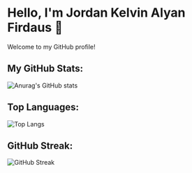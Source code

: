 # Hello, I'm Jordan Kelvin Alyan Firdaus 👋

Welcome to my GitHub profile!

## My GitHub Stats:
![Anurag's GitHub stats](https://github-readme-stats.vercel.app/api?username=ANTONIMPressure&show_icons=true&hide_title=true)

## Top Languages:
![Top Langs](https://github-readme-stats.vercel.app/api/top-langs/?username=ANTONIMPressure&layout=compact)

## GitHub Streak:
![GitHub Streak](https://github-readme-streak-stats.herokuapp.com/?user=ANTONIMPressure)
